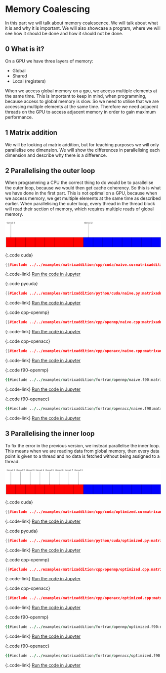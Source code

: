# Memory Coalescing
In this part we will talk about memory coalescence. We will talk about what it
is and why it is important. We will also showcase a program, where we will see
how it should be done and how it should not be done.

0 What is it?
-------------
On a GPU we have three layers of memory:
- Global
- Shared
- Local (registers)

When we access global memory on a gpu, we access multiple elements at the same
time. This is important to keep in mind, when programming, because access to
global memory is slow. So we need to utilise that we are accessing multiple
elements at the same time. Therefore we need adjacent threads on the GPU to
access adjacent memory in order to gain maximum performance.

1 Matrix addition
-----------------
We will be looking at matrix addition, but for teaching purposes we will only
parallelise one dimension. We will show the differences in parallelising each
dimension and describe why there is a difference.

2 Parallelising the outer loop
------------------------------
When programming a CPU the correct thing to do would be to parallelise the outer
loop, because we would then get cache coherency. So this is what we have done in
the first part. This is not optimal on a GPU, because when we access memory, we
get multiple elements at the same time as described earlier. When parallelising
the outer loop, every thread in the thread block will read their section of
memory, which requires multiple reads of global memory.

![Every thread will read from a different block of memory](notcoalesced.png)

{:.code cuda}
```c++
{{#include ../../examples/matrixaddition/cpp/cuda/naive.cu:matrixaddition}}
```
{:.code-link}
[Run the code in Jupyter](/jupyter/lab/tree/matrixaddition/cpp/cuda/naive.ipynb)

{:.code pycuda}
```c++
{{#include ../../examples/matrixaddition/python/cuda/naive.py:matrixaddition}}
```
{:.code-link}
[Run the code in Jupyter](/jupyter/lab/tree/matrixaddition/python/cuda/naive.ipynb)

{:.code cpp-openmp}
```c++
{{#include ../../examples/matrixaddition/cpp/openmp/naive.cpp:matrixaddition}}
```
{:.code-link}
[Run the code in Jupyter](/jupyter/lab/tree/matrixaddition/cpp/openmp/naive.ipynb)

{:.code cpp-openacc}
```c++
{{#include ../../examples/matrixaddition/cpp/openacc/naive.cpp:matrixaddition}}
```
{:.code-link}
[Run the code in Jupyter](/jupyter/lab/tree/matrixaddition/cpp/openacc/naive.ipynb)

{:.code f90-openmp}
```fortran
{{#include ../../examples/matrixaddition/fortran/openmp/naive.f90:matrixaddition}}
```
{:.code-link}
[Run the code in Jupyter](/jupyter/lab/tree/matrixaddition/fortran/openmp/naive.ipynb)

{:.code f90-openacc}
```fortran
{{#include ../../examples/matrixaddition/fortran/openacc/naive.f90:matrixaddition}}
```
{:.code-link}
[Run the code in Jupyter](/jupyter/lab/tree/matrixaddition/fortran/openacc/naive.ipynb)

3 Parallelising the inner loop
------------------------------
To fix the error in the previous version, we instead parallelise the inner loop.
This means when we are reading data from global memory, then every data point is
given to a thread and no data is fetched without being assigned to a thread.

![All threads read within the same block of memory](coalesced.png)

{:.code cuda}
```c++
{{#include ../../examples/matrixaddition/cpp/cuda/optimized.cu:matrixaddition}}
```
{:.code-link}
[Run the code in Jupyter](/jupyter/lab/tree/matrixaddition/cpp/cuda/optimized.ipynb)

{:.code pycuda}
```c++
{{#include ../../examples/matrixaddition/python/cuda/optimized.py:matrixaddition}}
```
{:.code-link}
[Run the code in Jupyter](/jupyter/lab/tree/matrixaddition/python/cuda/optimized.ipynb)

{:.code cpp-openmp}
```c++
{{#include ../../examples/matrixaddition/cpp/openmp/optimized.cpp:matrixaddition}}
```
{:.code-link}
[Run the code in Jupyter](/jupyter/lab/tree/matrixaddition/cpp/openmp/optimized.ipynb)

{:.code cpp-openacc}
```c++
{{#include ../../examples/matrixaddition/cpp/openacc/optimized.cpp:matrixaddition}}
```
{:.code-link}
[Run the code in Jupyter](/jupyter/lab/tree/matrixaddition/cpp/openacc/optimized.ipynb)

{:.code f90-openmp}
```fortran
{{#include ../../examples/matrixaddition/fortran/openmp/optimized.f90:matrixaddition}}
```
{:.code-link}
[Run the code in Jupyter](/jupyter/lab/tree/matrixaddition/fortran/openmp/optimized.ipynb)

{:.code f90-openacc}
```fortran
{{#include ../../examples/matrixaddition/fortran/openacc/optimized.f90:matrixaddition}}
```
{:.code-link}
[Run the code in Jupyter](/jupyter/lab/tree/matrixaddition/fortran/openacc/optimized.ipynb)
